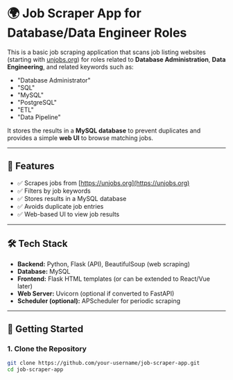 # 🌍 Job Scraper App for Database/Data Engineer Roles

This is a basic job scraping application that scans job listing websites (starting with [unjobs.org](https://unjobs.org)) for roles related to **Database Administration**, **Data Engineering**, and related keywords such as:
- "Database Administrator"
- "SQL"
- "MySQL"
- "PostgreSQL"
- "ETL"
- "Data Pipeline"

It stores the results in a **MySQL database** to prevent duplicates and provides a simple **web UI** to browse matching jobs.

---

## 🧩 Features

- ✅ Scrapes jobs from [https://unjobs.org](https://unjobs.org)
- ✅ Filters by job keywords
- ✅ Stores results in a MySQL database
- ✅ Avoids duplicate job entries
- ✅ Web-based UI to view job results

---

## 🛠 Tech Stack

- **Backend:** Python, Flask (API), BeautifulSoup (web scraping)
- **Database:** MySQL
- **Frontend:** Flask HTML templates (or can be extended to React/Vue later)
- **Web Server:** Uvicorn (optional if converted to FastAPI)
- **Scheduler (optional):** APScheduler for periodic scraping

---

## 🚀 Getting Started

### 1. Clone the Repository

```bash
git clone https://github.com/your-username/job-scraper-app.git
cd job-scraper-app
